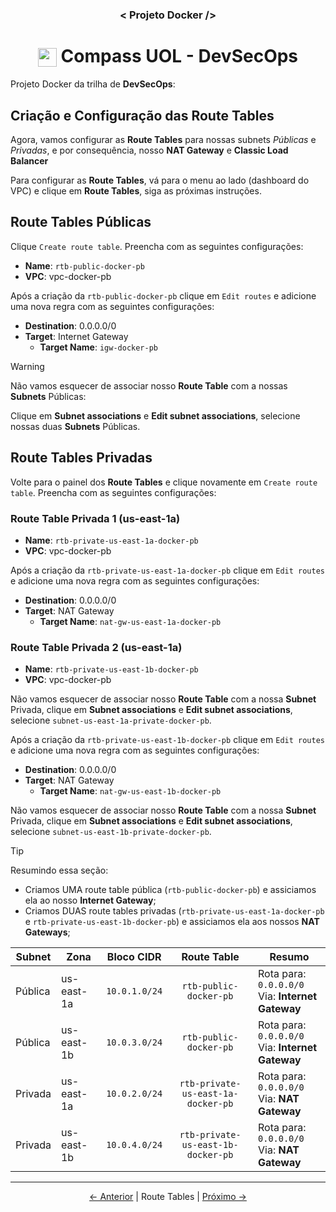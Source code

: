 <h3 align="center">< Projeto Docker /></h3>

<h1 align="center">
    <img align="center" src="https://logospng.org/download/uol/logo-uol-icon-256.png" width="30" height="30" /> Compass UOL - DevSecOps
</h1>

Projeto Docker da trilha de **DevSecOps**:

## Criação e Configuração das Route Tables

Agora, vamos configurar as **Route Tables** para nossas subnets _Públicas_ e _Privadas_, e por consequência, nosso **NAT Gateway** e **Classic Load Balancer**

Para configurar as **Route Tables**, vá para o menu ao lado (dashboard do VPC) e clique em **Route Tables**, siga as próximas instruções.

## Route Tables Públicas

Clique `Create route table`. Preencha com as seguintes configurações:

- **Name**: `rtb-public-docker-pb`
- **VPC**: vpc-docker-pb

Após a criação da `rtb-public-docker-pb` clique em `Edit routes` e adicione uma nova regra com as seguintes configurações:

- **Destination**: 0.0.0.0/0
- **Target**: Internet Gateway
  - **Target Name**: `igw-docker-pb`

> [!WARNING]
> Não vamos esquecer de associar nosso **Route Table** com a nossas **Subnets** Públicas:

Clique em **Subnet associations** e **Edit subnet associations**, selecione nossas duas **Subnets** Públicas.

## Route Tables Privadas

Volte para o painel dos **Route Tables** e clique novamente em `Create route table`. Preencha com as seguintes configurações:

### Route Table Privada 1 (us-east-1a)

- **Name**: `rtb-private-us-east-1a-docker-pb`
- **VPC**: vpc-docker-pb

Após a criação da `rtb-private-us-east-1a-docker-pb` clique em `Edit routes` e adicione uma nova regra com as seguintes configurações:

- **Destination**: 0.0.0.0/0
- **Target**: NAT Gateway
  - **Target Name**: `nat-gw-us-east-1a-docker-pb`

### Route Table Privada 2 (us-east-1a)

- **Name**: `rtb-private-us-east-1b-docker-pb`
- **VPC**: vpc-docker-pb

Não vamos esquecer de associar nosso **Route Table** com a nossa **Subnet** Privada, clique em **Subnet associations** e **Edit subnet associations**, selecione `subnet-us-east-1a-private-docker-pb`.

Após a criação da `rtb-private-us-east-1b-docker-pb` clique em `Edit routes` e adicione uma nova regra com as seguintes configurações:

- **Destination**: 0.0.0.0/0
- **Target**: NAT Gateway
  - **Target Name**: `nat-gw-us-east-1b-docker-pb`

Não vamos esquecer de associar nosso **Route Table** com a nossa **Subnet** Privada, clique em **Subnet associations** e **Edit subnet associations**, selecione `subnet-us-east-1b-private-docker-pb`.

> [!TIP]
> Resumindo essa seção:
>
> - Criamos UMA route table pública (`rtb-public-docker-pb`) e assiciamos ela ao nosso **Internet Gateway**;
> - Criamos DUAS route tables privadas (`rtb-private-us-east-1a-docker-pb` e `rtb-private-us-east-1b-docker-pb`) e assiciamos ela aos nossos **NAT Gateways**;
>
> | Subnet  | Zona       | Bloco CIDR    |            Route Table             | Resumo                                                |
> | ------- | ---------- | ------------- | :--------------------------------: | ----------------------------------------------------- |
> | Pública | us-east-1a | `10.0.1.0/24` |       `rtb-public-docker-pb`       | Rota para: `0.0.0.0/0` <br> Via: **Internet Gateway** |
> | Pública | us-east-1b | `10.0.3.0/24` |       `rtb-public-docker-pb`       | Rota para: `0.0.0.0/0` <br> Via: **Internet Gateway** |
> | Privada | us-east-1a | `10.0.2.0/24` | `rtb-private-us-east-1a-docker-pb` | Rota para: `0.0.0.0/0` <br> Via: **NAT Gateway**      |
> | Privada | us-east-1b | `10.0.4.0/24` | `rtb-private-us-east-1b-docker-pb` | Rota para: `0.0.0.0/0` <br> Via: **NAT Gateway**      |

---

<div align="center">

[← Anterior](3.nat_gateways.md) | Route Tables | [Próximo →](5.security_groups.md)

<div>
